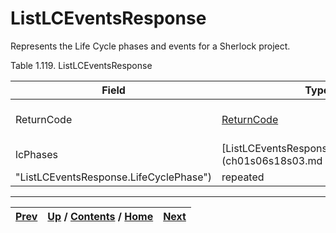
# ListLCEventsResponse

Represents the Life Cycle phases and events for a Sherlock project.

Table 1.119. ListLCEventsResponse

Field| Type| Label| Description  
---|---|---|---  
ReturnCode| [ReturnCode](ch01s04s04.md "Return Code")|  | Status code of response.  
lcPhases| [ListLCEventsResponse.LifeCyclePhase](ch01s06s18s03.md
"ListLCEventsResponse.LifeCyclePhase")| repeated|  
  
  

* * *

[Prev](ch01s06s18.md) | [Up](ch01s06s18.md) / [Contents](index.md) / [Home](../../index.htm)|  [Next](ch01s06s18s03.md)  
---|---|---

